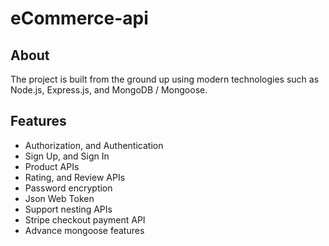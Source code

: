 # eCommerce-api
## About
The project is built from the ground up using modern technologies such as Node.js, Express.js, and MongoDB / Mongoose.

## Features
- Authorization, and Authentication
- Sign Up, and Sign In
- Product APIs
- Rating, and Review APIs
- Password encryption
- Json Web Token
- Support nesting APIs
- Stripe checkout payment API
- Advance mongoose features
